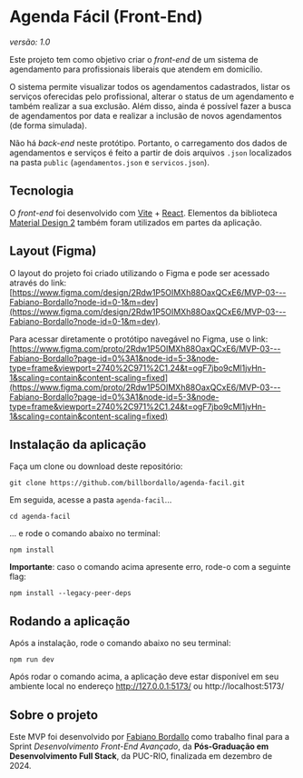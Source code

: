 # Agenda Fácil (Front-End)

_versão: 1.0_

Este projeto tem como objetivo criar o _front-end_ de um sistema de agendamento para profissionais liberais que atendem em domicílio. 

O sistema permite visualizar todos os agendamentos cadastrados, listar os serviços oferecidas pelo profissional, alterar o status de um agendamento e também realizar a sua exclusão. Além disso, ainda é possível fazer a busca de agendamentos por data e realizar a inclusão de novos agendamentos (de forma simulada).

Não há _back-end_ neste protótipo. Portanto, o carregamento dos dados de agendamentos e serviços é feito a partir de dois arquivos `.json` localizados na pasta `public` (`agendamentos.json` e `servicos.json`).

## Tecnologia

O _front-end_ foi desenvolvido com [Vite](https://vite.dev/) + [React](https://react.dev/). Elementos da biblioteca [Material Design 2](https://m2.material.io/) também foram utilizados em partes da aplicação.

## Layout (Figma)

O layout do projeto foi criado utilizando o Figma e pode ser acessado através do link: [https://www.figma.com/design/2Rdw1P5OIMXh88OaxQCxE6/MVP-03---Fabiano-Bordallo?node-id=0-1&m=dev](https://www.figma.com/design/2Rdw1P5OIMXh88OaxQCxE6/MVP-03---Fabiano-Bordallo?node-id=0-1&m=dev).

Para acessar diretamente o protótipo navegável no Figma, use o link: [https://www.figma.com/proto/2Rdw1P5OIMXh88OaxQCxE6/MVP-03---Fabiano-Bordallo?page-id=0%3A1&node-id=5-3&node-type=frame&viewport=2740%2C971%2C1.24&t=ogF7jbo9cMl1jvHn-1&scaling=contain&content-scaling=fixed](https://www.figma.com/proto/2Rdw1P5OIMXh88OaxQCxE6/MVP-03---Fabiano-Bordallo?page-id=0%3A1&node-id=5-3&node-type=frame&viewport=2740%2C971%2C1.24&t=ogF7jbo9cMl1jvHn-1&scaling=contain&content-scaling=fixed)

## Instalação da aplicação

Faça um clone ou download deste repositório:

`git clone https://github.com/billbordallo/agenda-facil.git`

Em seguida, acesse a pasta `agenda-facil`...

`cd agenda-facil`

... e rode o comando abaixo no terminal:

`npm install`

**Importante**: caso o comando acima apresente erro, rode-o com a seguinte flag:

`npm install --legacy-peer-deps`

## Rodando a aplicação

Após a instalação, rode o comando abaixo no seu terminal:

`npm run dev`

Após rodar o comando acima, a aplicação deve estar disponível em seu ambiente local no endereço http://127.0.0.1:5173/ ou http://localhost:5173/

## Sobre o projeto

Este MVP foi desenvolvido por [Fabiano Bordallo](https://github.com/billbordallo) como trabalho final para a Sprint _Desenvolvimento Front-End Avançado_, da **Pós-Graduação em Desenvolvimento Full Stack**, da PUC-RIO, finalizada em dezembro de 2024.